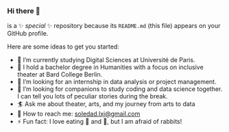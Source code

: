 ### Hi there 👋

 is a ✨ _special_ ✨ repository because its `README.md` (this file) appears on your GitHub profile.

Here are some ideas to get you started:

- 🔭 I’m currently studying Digital Sciences at Université de Paris. 
- 🌱 I hold a bachelor degree in Humanities with a focus on inclusive theater at Bard College Berlin. 
- 🙋 I’m looking for an internship in data analysis or project management. 
- 🍰 I’m looking for companions to study coding and data science together. I can tell you lots of peculiar stories during the break. 
- 🏄 Ask me about theater, arts, and my journey from arts to data 
- 🦔 How to reach me: soledad.lxj@gmail.com
- ⚡ Fun fact: I love eating 🥦 and 🥕, but I am afraid of rabbits!

